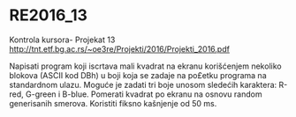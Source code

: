 # RE2016_13
Kontrola kursora- Projekat 13
http://tnt.etf.bg.ac.rs/~oe3re/Projekti/2016/Projekti_2016.pdf

Napisati program koji iscrtava mali kvadrat na ekranu korišćenjem nekoliko blokova (ASCII
kod DBh) u boji koja se zadaje na po£etku programa na standardnom ulazu. Moguće je zadati
tri boje unosom sledećih karaktera: R-red, G-green i B-blue. Pomerati kvadrat po ekranu na
osnovu random generisanih smerova. Koristiti fiksno kašnjenje od 50 ms.
